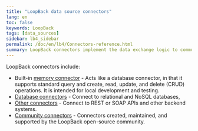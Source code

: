 ```yaml
---
title: "LoopBack data source connectors"
lang: en
toc: false
keywords: LoopBack
tags: [data_sources]
sidebar: lb4_sidebar
permalink: /doc/en/lb4/Connectors-reference.html
summary: LoopBack connectors implement the data exchange logic to communicate with backend systems such as relational or NoSQL databases, or other REST, or SOAP API.
---
```


LoopBack connectors include:

- Built-in [memory connector](Memory-connector.html) - Acts like a database connector, in that it supports standard query and create, read, update, and delete (CRUD) operations. It is intended for local development and testing.
- [Database connectors](Database-connectors.html) - Connect to relational and NoSQL databases,
- [Other connectors](Other-connectors.html) - Connect to REST or SOAP APIs and other backend systems.
- [Community connectors](Community-connectors.html) - Connectors created, maintained, and supported by the LoopBack open-source community.
